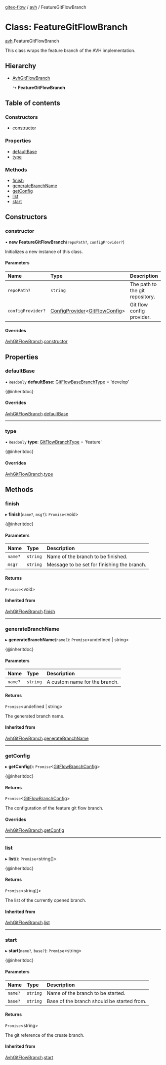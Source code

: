 [gitex-flow](../README.md) / [avh](../modules/avh.md) / FeatureGitFlowBranch

# Class: FeatureGitFlowBranch

[avh](../modules/avh.md).FeatureGitFlowBranch

This class wraps the feature branch of the AVH implementation.

## Hierarchy

- [AvhGitFlowBranch](avh.avhgitflowbranch.md)

  ↳ **FeatureGitFlowBranch**

## Table of contents

### Constructors

- [constructor](avh.featuregitflowbranch.md#constructor)

### Properties

- [defaultBase](avh.featuregitflowbranch.md#defaultbase)
- [type](avh.featuregitflowbranch.md#type)

### Methods

- [finish](avh.featuregitflowbranch.md#finish)
- [generateBranchName](avh.featuregitflowbranch.md#generatebranchname)
- [getConfig](avh.featuregitflowbranch.md#getconfig)
- [list](avh.featuregitflowbranch.md#list)
- [start](avh.featuregitflowbranch.md#start)

## Constructors

### constructor

• **new FeatureGitFlowBranch**(`repoPath?`, `configProvider?`)

Initializes a new instance of this class.

#### Parameters

| Name | Type | Description |
| :------ | :------ | :------ |
| `repoPath?` | `string` | The path to the git repository. |
| `configProvider?` | [ConfigProvider](../interfaces/api.configprovider.md)<[GitFlowConfig](../interfaces/configs.gitflowconfig.md)\> | Git flow config provider. |

#### Overrides

[AvhGitFlowBranch](avh.avhgitflowbranch.md).[constructor](avh.avhgitflowbranch.md#constructor)

## Properties

### defaultBase

• `Readonly` **defaultBase**: [GitFlowBaseBranchType](../modules/api.md#gitflowbasebranchtype) = 'develop'

{@inheritdoc}

#### Overrides

[AvhGitFlowBranch](avh.avhgitflowbranch.md).[defaultBase](avh.avhgitflowbranch.md#defaultbase)

___

### type

• `Readonly` **type**: [GitFlowBranchType](../modules/api.md#gitflowbranchtype) = 'feature'

{@inheritdoc}

#### Overrides

[AvhGitFlowBranch](avh.avhgitflowbranch.md).[type](avh.avhgitflowbranch.md#type)

## Methods

### finish

▸ **finish**(`name?`, `msg?`): `Promise`<void\>

{@inheritdoc}

#### Parameters

| Name | Type | Description |
| :------ | :------ | :------ |
| `name?` | `string` | Name of the branch to be finished. |
| `msg?` | `string` | Message to be set for finishing the branch. |

#### Returns

`Promise`<void\>

#### Inherited from

[AvhGitFlowBranch](avh.avhgitflowbranch.md).[finish](avh.avhgitflowbranch.md#finish)

___

### generateBranchName

▸ **generateBranchName**(`name?`): `Promise`<undefined \| string\>

{@inheritdoc}

#### Parameters

| Name | Type | Description |
| :------ | :------ | :------ |
| `name?` | `string` | A custom name for the branch. |

#### Returns

`Promise`<undefined \| string\>

The generated branch name.

#### Inherited from

[AvhGitFlowBranch](avh.avhgitflowbranch.md).[generateBranchName](avh.avhgitflowbranch.md#generatebranchname)

___

### getConfig

▸ **getConfig**(): `Promise`<[GitFlowBranchConfig](../interfaces/api.gitflowbranchconfig.md)\>

{@inheritdoc}

#### Returns

`Promise`<[GitFlowBranchConfig](../interfaces/api.gitflowbranchconfig.md)\>

The configuration of the feature git flow branch.

#### Overrides

[AvhGitFlowBranch](avh.avhgitflowbranch.md).[getConfig](avh.avhgitflowbranch.md#getconfig)

___

### list

▸ **list**(): `Promise`<string[]\>

{@inheritdoc}

#### Returns

`Promise`<string[]\>

The list of the currently opened branch.

#### Inherited from

[AvhGitFlowBranch](avh.avhgitflowbranch.md).[list](avh.avhgitflowbranch.md#list)

___

### start

▸ **start**(`name?`, `base?`): `Promise`<string\>

{@inheritdoc}

#### Parameters

| Name | Type | Description |
| :------ | :------ | :------ |
| `name?` | `string` | Name of the branch to be started. |
| `base?` | `string` | Base of the branch should be started from. |

#### Returns

`Promise`<string\>

The git reference of the create branch.

#### Inherited from

[AvhGitFlowBranch](avh.avhgitflowbranch.md).[start](avh.avhgitflowbranch.md#start)

